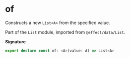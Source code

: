 # of

Constructs a new `List<A>` from the specified value.

Part of the `List` module, imported from `@effect/data/List`.

**Signature**

```ts
export declare const of: <A>(value: A) => List<A>
```
